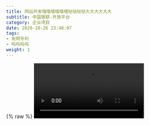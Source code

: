 ```yaml
---
title: 网站开发嘻嘻嘻嘻嘻嘻哒哒哒哒大大大大大大
subtitle: 中国银联-开放平台
category: 企业项目
date: 2020-10-26 23:48:07
tags: 
- 发明专利
- 呜呜呜呜
weight: 1
---
```



{% raw %}
<video controls src='/blog/img/将要放假的你.mp4'/>
{% endraw %}
